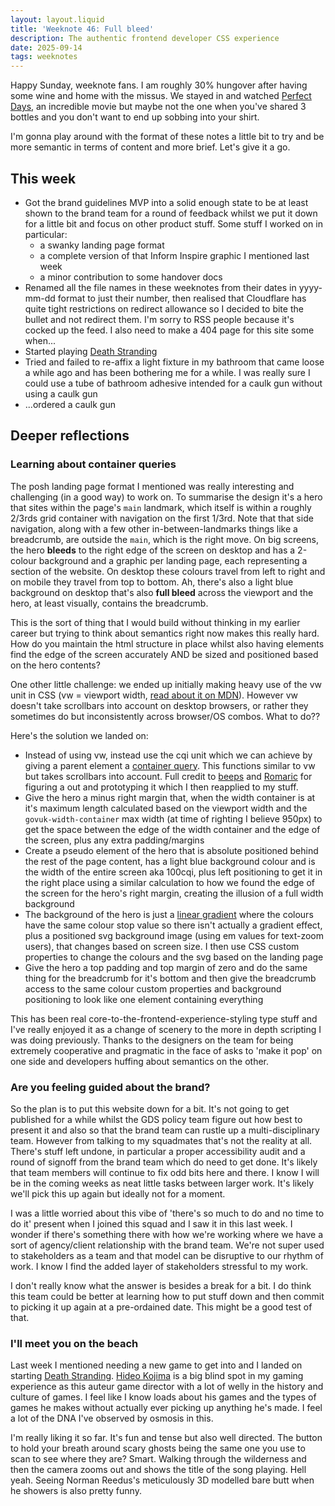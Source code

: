 ```yaml
---
layout: layout.liquid
title: 'Weeknote 46: Full bleed'
description: The authentic frontend developer CSS experience
date: 2025-09-14
tags: weeknotes
---
```


Happy Sunday, weeknote fans. I am roughly 30% hungover after having some wine and home with the missus. We stayed in and watched [Perfect Days](https://www.perfectdays-movie.jp/en/), an incredible movie but maybe not the one when you've shared 3 bottles and you don't want to end up sobbing into your shirt.

I'm gonna play around with the format of these notes a little bit to try and be more semantic in terms of content and more brief. Let's give it a go.

## This week

- Got the brand guidelines MVP into a solid enough state to be at least shown to the brand team for a round of feedback whilst we put it down for a little bit and focus on other product stuff. Some stuff I worked on in particular:
  - a swanky landing page format
  - a complete version of that Inform Inspire graphic I mentioned last week
  - a minor contribution to some handover docs
- Renamed all the file names in these weeknotes from their dates in yyyy-mm-dd format to just their number, then realised that Cloudflare has quite tight restrictions on redirect allowance so I decided to bite the bullet and not redirect them. I'm sorry to RSS people because it's cocked up the feed. I also need to make a 404 page for this site some when...
- Started playing [Death Stranding](https://en.wikipedia.org/wiki/Death_Stranding)
- Tried and failed to re-affix a light fixture in my bathroom that came loose a while ago and has been bothering me for a while. I was really sure I could use a tube of bathroom adhesive intended for a caulk gun without using a caulk gun
- ...ordered a caulk gun

## Deeper reflections

### Learning about container queries

The posh landing page format I mentioned was really interesting and challenging (in a good way) to work on. To summarise the design it's a hero that sites within the page's `main` landmark, which itself is within a roughly 2/3rds grid container with navigation on the first 1/3rd. Note that that side navigation, along with a few other in-between-landmarks things like a breadcrumb, are outside the `main`, which is the right move. On big screens, the hero **bleeds** to the right edge of the screen on desktop and has a 2-colour background and a graphic per landing page, each representing a section of the website. On desktop these colours travel from left to right and on mobile they travel from top to bottom. Ah, there's also a light blue background on desktop that's also **full bleed** across the viewport and the hero, at least visually, contains the breadcrumb.

This is the sort of thing that I would build without thinking in my earlier career but trying to think about semantics right now makes this really hard. How do you maintain the html structure in place whilst also having elements find the edge of the screen accurately AND be sized and positioned based on the hero contents?

One other little challenge: we ended up initially making heavy use of the vw unit in CSS (vw = viewport width, [read about it on MDN](https://developer.mozilla.org/en-US/docs/Learn_web_development/Core/Styling_basics/Values_and_units)). However vw doesn't take scrollbars into account on desktop browsers, or rather they sometimes do but inconsistently across browser/OS combos. What to do??

Here's the solution we landed on:

- Instead of using vw, instead use the cqi unit which we can achieve by giving a parent element a [container query](https://developer.mozilla.org/en-US/docs/Web/CSS/CSS_containment/Container_queries). This functions similar to vw but takes scrollbars into account. Full credit to [beeps](https://beeps.website/) and [Romaric](https://romaricpascal.is/) for figuring a out and prototyping it which I then reapplied to my stuff.
- Give the hero a minus right margin that, when the width container is at it's maximum length calculated based on the viewport width and the `govuk-width-container` max width (at time of righting I believe 950px) to get the space between the edge of the width container and the edge of the screen, plus any extra padding/margins
- Create a pseudo element of the hero that is absolute positioned behind the rest of the page content, has a light blue background colour and is the width of the entire screen aka 100cqi, plus left positioning to get it in the right place using a similar calculation to how we found the edge of the screen for the hero's right margin, creating the illusion of a full width background
- The background of the hero is just a [linear gradient](https://developer.mozilla.org/en-US/docs/Web/CSS/gradient/linear-gradient) where the colours have the same colour stop value so there isn't actually a gradient effect, plus a positioned svg background image (using em values for text-zoom users), that changes based on screen size. I then use CSS custom properties to change the colours and the svg based on the landing page
- Give the hero a top padding and top margin of zero and do the same thing for the breadcrumb for it's bottom and then give the breadcrumb access to the same colour custom properties and background positioning to look like one element containing everything

This has been real core-to-the-frontend-experience-styling type stuff and I've really enjoyed it as a change of scenery to the more in depth scripting I was doing previously. Thanks to the designers on the team for being extremely cooperative and pragmatic in the face of asks to 'make it pop' on one side and developers huffing about semantics on the other.

### Are you feeling guided about the brand?

So the plan is to put this website down for a bit. It's not going to get published for a while whilst the GDS policy team figure out how best to present it and also so that the brand team can rustle up a multi-disciplinary team. However from talking to my squadmates that's not the reality at all. There's stuff left undone, in particular a proper accessibility audit and a round of signoff from the brand team which do need to get done. It's likely that team members will continue to fix odd bits here and there. I know I will be in the coming weeks as neat little tasks between larger work. It's likely we'll pick this up again but ideally not for a moment.

I was a little worried about this vibe of 'there's so much to do and no time to do it' present when I joined this squad and I saw it in this last week. I wonder if there's something there with how we're working where we have a sort of agency/client relationship with the brand team. We're not super used to stakeholders as a team and that model can be disruptive to our rhythm of work. I know I find the added layer of stakeholders stressful to my work.

I don't really know what the answer is besides a break for a bit. I do think this team could be better at learning how to put stuff down and then commit to picking it up again at a pre-ordained date. This might be a good test of that.

### I'll meet you on the beach

Last week I mentioned needing a new game to get into and I landed on starting [Death Stranding](https://en.wikipedia.org/wiki/Death_Stranding). [Hideo Kojima](https://kojimaproductions.jp/) is a big blind spot in my gaming experience as this auteur game director with a lot of welly in the history and culture of games. I feel like I know loads about his games and the types of games he makes without actually ever picking up anything he's made. I feel a lot of the DNA I've observed by osmosis in this.

I'm really liking it so far. It's fun and tense but also well directed. The button to hold your breath around scary ghosts being the same one you use to scan to see where they are? Smart. Walking through the wilderness and then the camera zooms out and shows the title of the song playing. Hell yeah. Seeing Norman Reedus's meticulously 3D modelled bare butt when he showers is also pretty funny.
